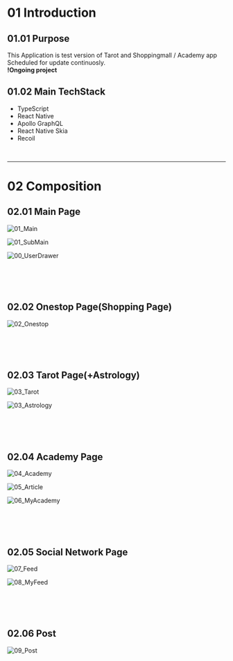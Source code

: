 # 01 Introduction
## 01.01 Purpose
This Application is test version of Tarot and Shoppingmall / Academy app<br>
Scheduled for update continuosly.<br>
**!Ongoing project**

## 01.02 Main TechStack
- TypeScript
- React Native
- Apollo GraphQL
- React Native Skia
- Recoil

<br>

***

# 02 Composition
## 02.01 Main Page

![01_Main](https://github.com/Philip-sung/PROJECT-TarotApp/assets/75019527/f14305ac-7253-497c-8b3a-0cf6dd9fba55)

![01_SubMain](https://github.com/Philip-sung/PROJECT-PServer-V02/assets/75019527/591177f7-e4c4-4da2-87b6-0591d992574f)

![00_UserDrawer](https://github.com/Philip-sung/PROJECT-TarotApp/assets/75019527/f06cf42e-169d-4f10-9a87-5f1fa77bd335)
<br><br><br><br><br>
## 02.02 Onestop Page(Shopping Page)
![02_Onestop](https://github.com/Philip-sung/PROJECT-PServer-V02/assets/75019527/a8c3a5fe-99e6-4078-9712-d737832f55a8)
<br><br><br><br><br>
## 02.03 Tarot Page(+Astrology)
![03_Tarot](https://github.com/Philip-sung/PROJECT-PServer-V02/assets/75019527/0a017bd2-2dee-442a-8527-d0ab0d5e56a8)

![03_Astrology](https://github.com/Philip-sung/PROJECT-PServer-V02/assets/75019527/6ddc64d2-3ffc-4761-a857-c02866476d61)
<br><br><br><br><br>
## 02.04 Academy Page
![04_Academy](https://github.com/Philip-sung/PROJECT-PServer-V02/assets/75019527/e5c23568-cce3-4675-bfc7-bf3538d96e3d)

![05_Article](https://github.com/Philip-sung/PROJECT-PServer-V02/assets/75019527/da7cca46-dbae-43d4-a0b3-7fc0059a66de)

![06_MyAcademy](https://github.com/Philip-sung/PROJECT-PServer-V02/assets/75019527/e2e36913-a46c-42be-8d3f-f7788230988c)
<br><br><br><br><br>
## 02.05 Social Network Page
![07_Feed](https://github.com/Philip-sung/PROJECT-PServer-V02/assets/75019527/8af2e29e-4035-4b22-a6a1-4915f040b39a)

![08_MyFeed](https://github.com/Philip-sung/PROJECT-PServer-V02/assets/75019527/98c98e03-dff9-4f77-a13c-b9a15405b537)
<br><br><br><br><br>
## 02.06 Post
![09_Post](https://github.com/Philip-sung/PROJECT-PServer-V02/assets/75019527/6710c4d1-a15b-43e2-965c-70e01ff9bc9d)
